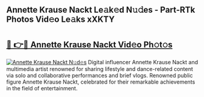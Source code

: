 ## Annette Krause Nackt Le𝚊k𝚎d N𝚞𝚍es - Part-RTk Photos Vid𝚎o Le𝚊ks xXKTY

# <h2><a href="http://fb3lqp6.evod.top/?m=Annette+Krause+Nackt">🔗 👉🔴 Annette Krause Nackt Vid𝚎o Ph𝚘t𝚘s</a></h2>

[![Annette Krause Nackt N𝚞d𝚎s](https://i.imgur.com/8V9OHl7.gif)](http://fb3lqp6.evod.top/?m=Annette+Krause+Nackt)
Digital influencer Annette Krause Nackt and multimedia artist renowned for sharing lifestyle and dance-related content via solo and collaborative performances and brief vlogs. Renowned public figure Annette Krause Nackt, celebrated for their remarkable achievements in the field of entertainment. 
